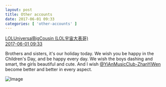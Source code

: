 ```yaml
---
layout: post
title: Other accounts
date: 2017-06-01 09:33
categories: [ 'other-accounts' ]
---
```


<div class="weibo-post-name">
  <a href="http://weibo.com/yuzhoujieshuo">LOLUniversalBigCousin (LOL宇宙大表哥)</a>
</div>
<div class="weibo-info">
  <a href="http://weibo.com/2340144597/F5M1eeikS">2017-06-01 09:33</a>
</div>

Brothers and sisters, it's our holiday today. We wish you be happy in the Children's Day, and be happy every day. We wish the boys dashing and smart, the girls beautiful and cute. And I wish [@YiAnMusicClub-ZhanYiWen](http://weibo.com/u/6108090526) become better and better in every aspect.

<!-- more -->

![Image](https://wx3.sinaimg.cn/mw690/8b7bc5d5ly1fg5g4cd39pj20qo0zkn26.jpg)

